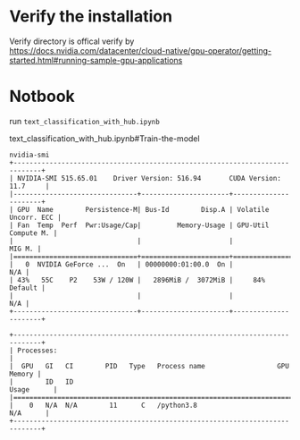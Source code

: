 # Verify the installation

Verify directory is offical verify by 
https://docs.nvidia.com/datacenter/cloud-native/gpu-operator/getting-started.html#running-sample-gpu-applications


# Notbook

run ```text_classification_with_hub.ipynb```


text_classification_with_hub.ipynb#Train-the-model
```
nvidia-smi
+-----------------------------------------------------------------------------+
| NVIDIA-SMI 515.65.01    Driver Version: 516.94       CUDA Version: 11.7     |
|-------------------------------+----------------------+----------------------+
| GPU  Name        Persistence-M| Bus-Id        Disp.A | Volatile Uncorr. ECC |
| Fan  Temp  Perf  Pwr:Usage/Cap|         Memory-Usage | GPU-Util  Compute M. |
|                               |                      |               MIG M. |
|===============================+======================+======================|
|   0  NVIDIA GeForce ...  On   | 00000000:01:00.0  On |                  N/A |
| 43%   55C    P2    53W / 120W |   2896MiB /  3072MiB |     84%      Default |
|                               |                      |                  N/A |
+-------------------------------+----------------------+----------------------+

+-----------------------------------------------------------------------------+
| Processes:                                                                  |
|  GPU   GI   CI        PID   Type   Process name                  GPU Memory |
|        ID   ID                                                   Usage      |
|=============================================================================|
|    0   N/A  N/A        11      C   /python3.8                      N/A      |
+-----------------------------------------------------------------------------+
```